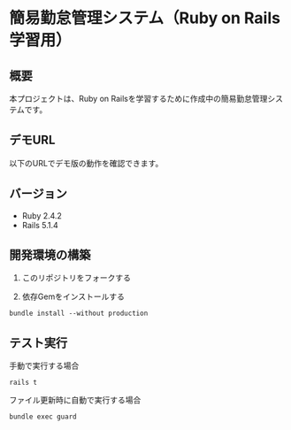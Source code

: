 # 簡易勤怠管理システム（Ruby on Rails学習用）

## 概要

本プロジェクトは、Ruby on Railsを学習するために作成中の簡易勤怠管理システムです。

## デモURL

以下のURLでデモ版の動作を確認できます。

## バージョン

* Ruby 2.4.2
* Rails 5.1.4

## 開発環境の構築

1. このリポジトリをフォークする

1. 依存Gemをインストールする
```
bundle install --without production
```

## テスト実行

手動で実行する場合

```
rails t
```

ファイル更新時に自動で実行する場合

```
bundle exec guard
```

